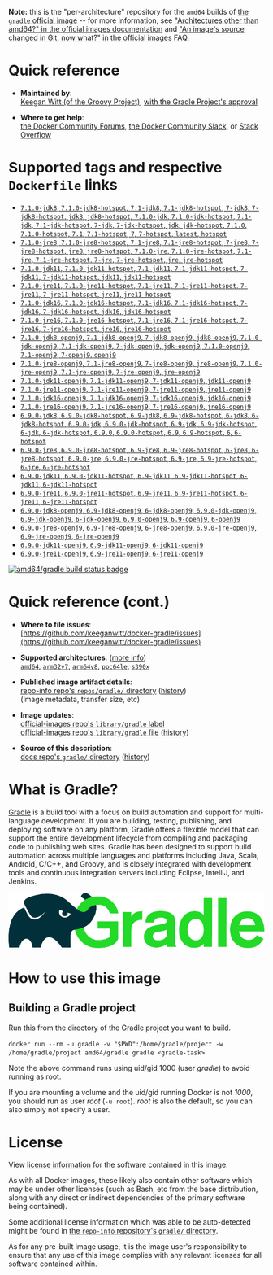 <!--

********************************************************************************

WARNING:

    DO NOT EDIT "gradle/README.md"

    IT IS AUTO-GENERATED

    (from the other files in "gradle/" combined with a set of templates)

********************************************************************************

-->

**Note:** this is the "per-architecture" repository for the `amd64` builds of [the `gradle` official image](https://hub.docker.com/_/gradle) -- for more information, see ["Architectures other than amd64?" in the official images documentation](https://github.com/docker-library/official-images#architectures-other-than-amd64) and ["An image's source changed in Git, now what?" in the official images FAQ](https://github.com/docker-library/faq#an-images-source-changed-in-git-now-what).

# Quick reference

-	**Maintained by**:  
	[Keegan Witt (of the Groovy Project)](https://github.com/keeganwitt/docker-gradle), [with the Gradle Project's approval](https://discuss.gradle.org/t/official-docker-images/21159/8)

-	**Where to get help**:  
	[the Docker Community Forums](https://forums.docker.com/), [the Docker Community Slack](https://dockr.ly/slack), or [Stack Overflow](https://stackoverflow.com/search?tab=newest&q=docker)

# Supported tags and respective `Dockerfile` links

-	[`7.1.0-jdk8`, `7.1.0-jdk8-hotspot`, `7.1-jdk8`, `7.1-jdk8-hotspot`, `7-jdk8`, `7-jdk8-hotspot`, `jdk8`, `jdk8-hotspot`, `7.1.0-jdk`, `7.1.0-jdk-hotspot`, `7.1-jdk`, `7.1-jdk-hotspot`, `7-jdk`, `7-jdk-hotspot`, `jdk`, `jdk-hotspot`, `7.1.0`, `7.1.0-hotspot`, `7.1`, `7.1-hotspot`, `7`, `7-hotspot`, `latest`, `hotspot`](https://github.com/keeganwitt/docker-gradle/blob/2d77bea57409c0d6c4b8e418f0178985fa69d1ec/hotspot/jdk8/Dockerfile)
-	[`7.1.0-jre8`, `7.1.0-jre8-hotspot`, `7.1-jre8`, `7.1-jre8-hotspot`, `7-jre8`, `7-jre8-hotspot`, `jre8`, `jre8-hotspot`, `7.1.0-jre`, `7.1.0-jre-hotspot`, `7.1-jre`, `7.1-jre-hotspot`, `7-jre`, `7-jre-hotspot`, `jre`, `jre-hotspot`](https://github.com/keeganwitt/docker-gradle/blob/2d77bea57409c0d6c4b8e418f0178985fa69d1ec/hotspot/jre8/Dockerfile)
-	[`7.1.0-jdk11`, `7.1.0-jdk11-hotspot`, `7.1-jdk11`, `7.1-jdk11-hotspot`, `7-jdk11`, `7-jdk11-hotspot`, `jdk11`, `jdk11-hotspot`](https://github.com/keeganwitt/docker-gradle/blob/2d77bea57409c0d6c4b8e418f0178985fa69d1ec/hotspot/jdk11/Dockerfile)
-	[`7.1.0-jre11`, `7.1.0-jre11-hotspot`, `7.1-jre11`, `7.1-jre11-hotspot`, `7-jre11`, `7-jre11-hotspot`, `jre11`, `jre11-hotspot`](https://github.com/keeganwitt/docker-gradle/blob/2d77bea57409c0d6c4b8e418f0178985fa69d1ec/hotspot/jre11/Dockerfile)
-	[`7.1.0-jdk16`, `7.1.0-jdk16-hotspot`, `7.1-jdk16`, `7.1-jdk16-hotspot`, `7-jdk16`, `7-jdk16-hotspot`, `jdk16`, `jdk16-hotspot`](https://github.com/keeganwitt/docker-gradle/blob/2d77bea57409c0d6c4b8e418f0178985fa69d1ec/hotspot/jdk16/Dockerfile)
-	[`7.1.0-jre16`, `7.1.0-jre16-hotspot`, `7.1-jre16`, `7.1-jre16-hotspot`, `7-jre16`, `7-jre16-hotspot`, `jre16`, `jre16-hotspot`](https://github.com/keeganwitt/docker-gradle/blob/2d77bea57409c0d6c4b8e418f0178985fa69d1ec/hotspot/jre16/Dockerfile)
-	[`7.1.0-jdk8-openj9`, `7.1-jdk8-openj9`, `7-jdk8-openj9`, `jdk8-openj9`, `7.1.0-jdk-openj9`, `7.1-jdk-openj9`, `7-jdk-openj9`, `jdk-openj9`, `7.1.0-openj9`, `7.1-openj9`, `7-openj9`, `openj9`](https://github.com/keeganwitt/docker-gradle/blob/2d77bea57409c0d6c4b8e418f0178985fa69d1ec/openj9/jdk8/Dockerfile)
-	[`7.1.0-jre8-openj9`, `7.1-jre8-openj9`, `7-jre8-openj9`, `jre8-openj9`, `7.1.0-jre-openj9`, `7.1-jre-openj9`, `7-jre-openj9`, `jre-openj9`](https://github.com/keeganwitt/docker-gradle/blob/2d77bea57409c0d6c4b8e418f0178985fa69d1ec/openj9/jre8/Dockerfile)
-	[`7.1.0-jdk11-openj9`, `7.1-jdk11-openj9`, `7-jdk11-openj9`, `jdk11-openj9`](https://github.com/keeganwitt/docker-gradle/blob/2d77bea57409c0d6c4b8e418f0178985fa69d1ec/openj9/jdk11/Dockerfile)
-	[`7.1.0-jre11-openj9`, `7.1-jre11-openj9`, `7-jre11-openj9`, `jre11-openj9`](https://github.com/keeganwitt/docker-gradle/blob/2d77bea57409c0d6c4b8e418f0178985fa69d1ec/openj9/jre11/Dockerfile)
-	[`7.1.0-jdk16-openj9`, `7.1-jdk16-openj9`, `7-jdk16-openj9`, `jdk16-openj9`](https://github.com/keeganwitt/docker-gradle/blob/2d77bea57409c0d6c4b8e418f0178985fa69d1ec/openj9/jdk16/Dockerfile)
-	[`7.1.0-jre16-openj9`, `7.1-jre16-openj9`, `7-jre16-openj9`, `jre16-openj9`](https://github.com/keeganwitt/docker-gradle/blob/2d77bea57409c0d6c4b8e418f0178985fa69d1ec/openj9/jre16/Dockerfile)
-	[`6.9.0-jdk8`, `6.9.0-jdk8-hotspot`, `6.9-jdk8`, `6.9-jdk8-hotspot`, `6-jdk8`, `6-jdk8-hotspot`, `6.9.0-jdk`, `6.9.0-jdk-hotspot`, `6.9-jdk`, `6.9-jdk-hotspot`, `6-jdk`, `6-jdk-hotspot`, `6.9.0`, `6.9.0-hotspot`, `6.9`, `6.9-hotspot`, `6`, `6-hotspot`](https://github.com/keeganwitt/docker-gradle/blob/337ce758ae6c3b0c6ebe2e00f5eef2743d34c165/hotspot/jdk8/Dockerfile)
-	[`6.9.0-jre8`, `6.9.0-jre8-hotspot`, `6.9-jre8`, `6.9-jre8-hotspot`, `6-jre8`, `6-jre8-hotspot`, `6.9.0-jre`, `6.9.0-jre-hotspot`, `6.9-jre`, `6.9-jre-hotspot`, `6-jre`, `6-jre-hotspot`](https://github.com/keeganwitt/docker-gradle/blob/337ce758ae6c3b0c6ebe2e00f5eef2743d34c165/hotspot/jre8/Dockerfile)
-	[`6.9.0-jdk11`, `6.9.0-jdk11-hotspot`, `6.9-jdk11`, `6.9-jdk11-hotspot`, `6-jdk11`, `6-jdk11-hotspot`](https://github.com/keeganwitt/docker-gradle/blob/337ce758ae6c3b0c6ebe2e00f5eef2743d34c165/hotspot/jdk11/Dockerfile)
-	[`6.9.0-jre11`, `6.9.0-jre11-hotspot`, `6.9-jre11`, `6.9-jre11-hotspot`, `6-jre11`, `6-jre11-hotspot`](https://github.com/keeganwitt/docker-gradle/blob/337ce758ae6c3b0c6ebe2e00f5eef2743d34c165/hotspot/jre11/Dockerfile)
-	[`6.9.0-jdk8-openj9`, `6.9-jdk8-openj9`, `6-jdk8-openj9`, `6.9.0-jdk-openj9`, `6.9-jdk-openj9`, `6-jdk-openj9`, `6.9.0-openj9`, `6.9-openj9`, `6-openj9`](https://github.com/keeganwitt/docker-gradle/blob/337ce758ae6c3b0c6ebe2e00f5eef2743d34c165/openj9/jdk8/Dockerfile)
-	[`6.9.0-jre8-openj9`, `6.9-jre8-openj9`, `6-jre8-openj9`, `6.9.0-jre-openj9`, `6.9-jre-openj9`, `6-jre-openj9`](https://github.com/keeganwitt/docker-gradle/blob/337ce758ae6c3b0c6ebe2e00f5eef2743d34c165/openj9/jre8/Dockerfile)
-	[`6.9.0-jdk11-openj9`, `6.9-jdk11-openj9`, `6-jdk11-openj9`](https://github.com/keeganwitt/docker-gradle/blob/337ce758ae6c3b0c6ebe2e00f5eef2743d34c165/openj9/jdk11/Dockerfile)
-	[`6.9.0-jre11-openj9`, `6.9-jre11-openj9`, `6-jre11-openj9`](https://github.com/keeganwitt/docker-gradle/blob/337ce758ae6c3b0c6ebe2e00f5eef2743d34c165/openj9/jre11/Dockerfile)

[![amd64/gradle build status badge](https://img.shields.io/jenkins/s/https/doi-janky.infosiftr.net/job/multiarch/job/amd64/job/gradle.svg?label=amd64/gradle%20%20build%20job)](https://doi-janky.infosiftr.net/job/multiarch/job/amd64/job/gradle/)

# Quick reference (cont.)

-	**Where to file issues**:  
	[https://github.com/keeganwitt/docker-gradle/issues](https://github.com/keeganwitt/docker-gradle/issues)

-	**Supported architectures**: ([more info](https://github.com/docker-library/official-images#architectures-other-than-amd64))  
	[`amd64`](https://hub.docker.com/r/amd64/gradle/), [`arm32v7`](https://hub.docker.com/r/arm32v7/gradle/), [`arm64v8`](https://hub.docker.com/r/arm64v8/gradle/), [`ppc64le`](https://hub.docker.com/r/ppc64le/gradle/), [`s390x`](https://hub.docker.com/r/s390x/gradle/)

-	**Published image artifact details**:  
	[repo-info repo's `repos/gradle/` directory](https://github.com/docker-library/repo-info/blob/master/repos/gradle) ([history](https://github.com/docker-library/repo-info/commits/master/repos/gradle))  
	(image metadata, transfer size, etc)

-	**Image updates**:  
	[official-images repo's `library/gradle` label](https://github.com/docker-library/official-images/issues?q=label%3Alibrary%2Fgradle)  
	[official-images repo's `library/gradle` file](https://github.com/docker-library/official-images/blob/master/library/gradle) ([history](https://github.com/docker-library/official-images/commits/master/library/gradle))

-	**Source of this description**:  
	[docs repo's `gradle/` directory](https://github.com/docker-library/docs/tree/master/gradle) ([history](https://github.com/docker-library/docs/commits/master/gradle))

# What is Gradle?

[Gradle](https://gradle.org/) is a build tool with a focus on build automation and support for multi-language development. If you are building, testing, publishing, and deploying software on any platform, Gradle offers a flexible model that can support the entire development lifecycle from compiling and packaging code to publishing web sites. Gradle has been designed to support build automation across multiple languages and platforms including Java, Scala, Android, C/C++, and Groovy, and is closely integrated with development tools and continuous integration servers including Eclipse, IntelliJ, and Jenkins.

![logo](https://raw.githubusercontent.com/docker-library/docs/c3d3ca6beed000f9ba6eabc98f3399158f520256/gradle/logo.png)

# How to use this image

## Building a Gradle project

Run this from the directory of the Gradle project you want to build.

`docker run --rm -u gradle -v "$PWD":/home/gradle/project -w /home/gradle/project amd64/gradle gradle <gradle-task>`

Note the above command runs using uid/gid 1000 (user *gradle*) to avoid running as root.

If you are mounting a volume and the uid/gid running Docker is not *1000*, you should run as user *root* (`-u root`). *root* is also the default, so you can also simply not specify a user.

# License

View [license information](https://gradle.org/license/) for the software contained in this image.

As with all Docker images, these likely also contain other software which may be under other licenses (such as Bash, etc from the base distribution, along with any direct or indirect dependencies of the primary software being contained).

Some additional license information which was able to be auto-detected might be found in [the `repo-info` repository's `gradle/` directory](https://github.com/docker-library/repo-info/tree/master/repos/gradle).

As for any pre-built image usage, it is the image user's responsibility to ensure that any use of this image complies with any relevant licenses for all software contained within.
